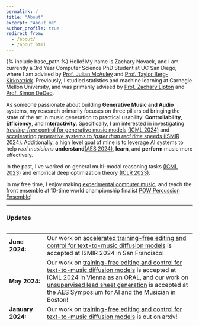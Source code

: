 ```yaml
---
permalink: /
title: "About"
excerpt: "About me"
author_profile: true
redirect_from: 
  - /about/
  - /about.html
---
```

{% include base_path %}
Hello! My name is Zachary Novack, and I am currently a 3rd Year Computer Science PhD Student at UC San Diego, where I am advised by <a href="https://cseweb.ucsd.edu/~jmcauley/" target="_blank">Prof. Julian McAuley</a> and <a href="https://cseweb.ucsd.edu/~tberg/" target="_blank">Prof. Taylor Berg-Kirkpatrick</a>. Previously, I studied statistics and machine learning at Carnegie Mellon University, and was primarily advised by <a href="https://www.zacharylipton.com/" target="_blank">Prof. Zachary Lipton</a> and <a href="https://sites.santafe.edu/~simon/" target="_blank">Prof. Simon DeDeo</a>. 

As someone passionate about building **Generative Music and Audio** systems, my research primarily focuses on three pillars od bringing the state of the art in music generation to practical usability: **Controllability**, **Efficiency**, and **Interactivity**. Specifically, I am interested in investigating <a href="https://ditto-music.github.io/web/" target="_blank">*training-free* control for generative music models</a>  [(ICML 2024)](https://arxiv.org/abs/2401.12179) and <a href="https://ditto-music.github.io/ditto2/" target="_blank">accelerating generative systems to *faster than real time* speeds </a>  [(ISMIR 2024)](https://arxiv.org/abs/2405.20289). Additionally, a high level goal of mine is to leverage AI systems to help *real musicians* **understand**[(AES 2024)](https://arxiv.org/abs/2310.10772), **learn**, and **perform** music more effectively.
<!-- Specifically, I have been recently interested in controllable systems for music learning, predicting student classroom performance, and widely making deep learning an empirically-motivated research practice.  -->

In the past, I've worked on general multi-modal reasoning tasks [(ICML 2023)](https://arxiv.org/abs/2302.02551) and empirical deep optimization theory [(ICLR 2023)](https://arxiv.org/abs/2211.15853).

<!-- In the past, I have also worked extensively in computational social science, chiefly within the realms of linguistic bias and social media usage. -->

In my free time, I enjoy making [experimental computer music](https://zacharynovack.github.io/music/), and teach the front ensemble at 10-time world championship finalist [POW Percussion Ensemble](https://pulsepercussion.org/pow)!

<hr>

<h3 id="updates"><strong>Updates</strong></h3>
<style> table, tr, td { border: none; }</style>
<div style="height:250px;overflow:auto;border:0px;border-collapse: collapse;">
<table border="none" style="border:0px;border-collapse: collapse;" rules="none">
<colgroup><col span="1" style="width: 12%;"><col span="1" style="width: 88%;"></colgroup><tbody><tr><td>
<b> June 2024:</b></td><td> Our work on <a href="https://ditto-music.github.io/ditto2/">accelerated training-free editing and control for text-to-music diffusion models</a> is accepted at ISMIR 2024 in San Francisco!</td></tr><tr><td> 
<b> May 2024:</b></td><td> Our work on <a href="https://ditto-music.github.io/web/">training-free editing and control for text-to-music diffusion models</a> is accepted at ICML 2024 in Vienna as an ORAL, and our work on <a href="https://arxiv.org/abs/2302.02551">unsupervised lead sheet generation</a> is accepted at the AES Symposium for AI and the Musician in Boston!</td></tr><tr><td> 
<b> January 2024:</b></td><td> Our work on <a href="https://ditto-music.github.io/web/">training-free editing and control for text-to-music diffusion models</a> is out on arxiv!</td></tr><tr><td> 
<b> October 2023:</b></td><td> Our work on <a href="https://arxiv.org/abs/2302.02551">unsupervised lead sheet generation</a> is out on arxiv!</td></tr><tr><td> 
<b> June 2023:</b></td><td> Started Research Scientist internship with Nicholas Bryan at the Adobe Research Audio Group!</td></tr><tr><td> 
<b> April 2023:</b></td><td> Our work on <a href="https://arxiv.org/abs/2302.02551"> augmenting CLIP zero-shot inference with hierarchical label sets</a> was accepted to ICML 2023 in Honolulu, Hawaii!</td></tr><tr><td> 
<b> March 2023:</b></td><td> Our work on <a href="https://arxiv.org/abs/2302.02551"> augmenting CLIP zero-shot inference with hierarchical label sets</a> was accepted to the ICLR 2023 1st Workshop on Multimodal Representation Learning!</td></tr><tr><td> 
<b> January 2023:</b></td><td> Our work on <a href="https://arxiv.org/abs/2211.15853"> understanding implicit regularization mechanisms in SGD</a> was accepted to ICLR 2023 in Kigali, Rwanda!</td></tr><tr><td> 
<b> December 2022:</b></td><td> Our work on <a href="https://arxiv.org/abs/2211.15853"> understanding implicit regularization mechanisms in SGD</a> got accepted to the NeurIPS 2022 Workshop on the Benefits of Higher Order Optimization in Machine Learning (HOO-ML), as a Spotlight and won Best Poster!</td></tr><tr><td>
<b> September 2022:</b></td><td> Began CS PhD at UCSD!</td></tr><tr><td>
<b> May 2022:</b></td><td> Submitted senior thesis on modeling social media addiction on Twitter to <a href="https://kilthub.cmu.edu/articles/thesis/Down_the_Rabbit_Hole_Modeling_Twitter_Dynamics_through_Bayesian_Inference/20638989" >CMU Kilthub</a>. </td></tr><tr><td>
<b> May 2022:</b></td><td> Graduated from CMU with B.S. in Statistics & Machine Learning, and a minor in Sonic Arts!</td></tr></tbody></table></div>
